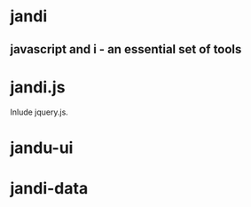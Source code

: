 jandi
=====

javascript and i - an essential set of tools
--------------------------------------------

# jandi.js
Inlude jquery.js.

# jandu-ui


# jandi-data